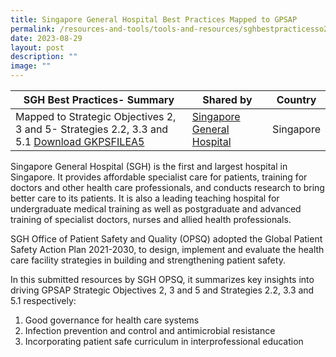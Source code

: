 ```yaml
---
title: Singapore General Hospital Best Practices Mapped to GPSAP
permalink: /resources-and-tools/tools-and-resources/sghbestpracticesso235/
date: 2023-08-29
layout: post
description: ""
image: ""
---
```

| SGH Best Practices- Summary | Shared by | Country |
| -------- | -------- | -------- |
| Mapped to Strategic Objectives 2, 3 and 5- Strategies 2.2, 3.3 and 5.1 [Download GKPSFILEA5](/files/gkpsfilea5-20230829_sgh%20best%20practices%20gpsap%20so2,3,5.pdf)   | [Singapore General Hospital](https://www.sgh.com.sg)     | Singapore    |

Singapore General Hospital (SGH) is the first and largest hospital in Singapore. It provides affordable specialist care for patients, training for doctors and other health care professionals, and conducts research to bring better care to its patients. It is also a leading teaching hospital for undergraduate medical training as well as postgraduate and advanced training of specialist doctors, nurses and allied health professionals.

SGH Office of Patient Safety and Quality (OPSQ) adopted the Global Patient Safety Action Plan 2021-2030, to design, implement and evaluate the health care facility strategies in building and strengthening patient safety.

In this submitted resources by SGH OPSQ, it summarizes key insights into driving GPSAP Strategic Objectives 2, 3 and 5 and Strategies 2.2, 3.3 and 5.1 respectively:

1. Good governance for health care systems
2. Infection prevention and control and antimicrobial resistance
3. Incorporating patient safe curriculum in interprofessional education